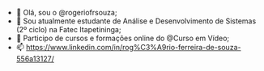 - 👋 Olá, sou o @rogeriofrsouza;
- 🌱 Sou atualmente estudante de Análise e Desenvolvimento de Sistemas (2º ciclo) na Fatec Itapetininga;
- 💞️ Participo de cursos e formações online do @Curso em Vídeo;
- 📫 https://www.linkedin.com/in/rog%C3%A9rio-ferreira-de-souza-556a13127/

<!---
rogeriofrsouza/rogeriofrsouza is a ✨ special ✨ repository because its `README.md` (this file) appears on your GitHub profile.
You can click the Preview link to take a look at your changes.
--->
